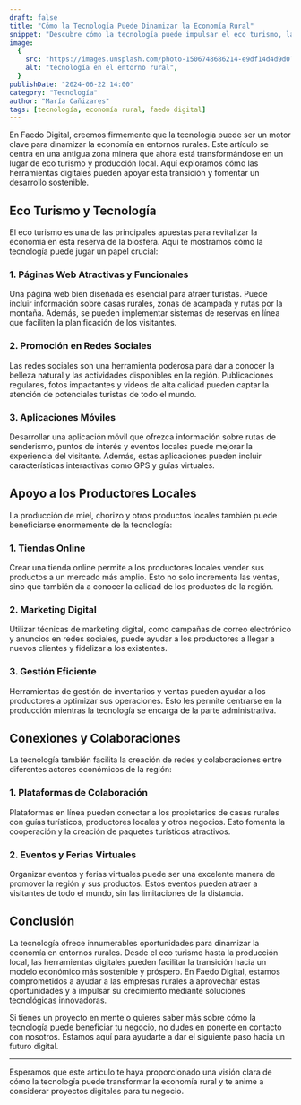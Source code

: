 ```yaml
---
draft: false
title: "Cómo la Tecnología Puede Dinamizar la Economía Rural"
snippet: "Descubre cómo la tecnología puede impulsar el eco turismo, la producción local y otros aspectos de la economía en una antigua zona minera transformada en una reserva de la biosfera."
image:
  {
    src: "https://images.unsplash.com/photo-1506748686214-e9df14d4d9d0?&fit=crop&w=430&h=240",
    alt: "tecnología en el entorno rural",
  }
publishDate: "2024-06-22 14:00"
category: "Tecnología"
author: "María Cañizares"
tags: [tecnología, economía rural, faedo digital]
---
```


En Faedo Digital, creemos firmemente que la tecnología puede ser un motor clave para dinamizar la economía en entornos rurales. Este artículo se centra en una antigua zona minera que ahora está transformándose en un lugar de eco turismo y producción local. Aquí exploramos cómo las herramientas digitales pueden apoyar esta transición y fomentar un desarrollo sostenible.

## Eco Turismo y Tecnología

El eco turismo es una de las principales apuestas para revitalizar la economía en esta reserva de la biosfera. Aquí te mostramos cómo la tecnología puede jugar un papel crucial:

### 1. Páginas Web Atractivas y Funcionales

Una página web bien diseñada es esencial para atraer turistas. Puede incluir información sobre casas rurales, zonas de acampada y rutas por la montaña. Además, se pueden implementar sistemas de reservas en línea que faciliten la planificación de los visitantes.

### 2. Promoción en Redes Sociales

Las redes sociales son una herramienta poderosa para dar a conocer la belleza natural y las actividades disponibles en la región. Publicaciones regulares, fotos impactantes y videos de alta calidad pueden captar la atención de potenciales turistas de todo el mundo.

### 3. Aplicaciones Móviles

Desarrollar una aplicación móvil que ofrezca información sobre rutas de senderismo, puntos de interés y eventos locales puede mejorar la experiencia del visitante. Además, estas aplicaciones pueden incluir características interactivas como GPS y guías virtuales.

## Apoyo a los Productores Locales

La producción de miel, chorizo y otros productos locales también puede beneficiarse enormemente de la tecnología:

### 1. Tiendas Online

Crear una tienda online permite a los productores locales vender sus productos a un mercado más amplio. Esto no solo incrementa las ventas, sino que también da a conocer la calidad de los productos de la región.

### 2. Marketing Digital

Utilizar técnicas de marketing digital, como campañas de correo electrónico y anuncios en redes sociales, puede ayudar a los productores a llegar a nuevos clientes y fidelizar a los existentes.

### 3. Gestión Eficiente

Herramientas de gestión de inventarios y ventas pueden ayudar a los productores a optimizar sus operaciones. Esto les permite centrarse en la producción mientras la tecnología se encarga de la parte administrativa.

## Conexiones y Colaboraciones

La tecnología también facilita la creación de redes y colaboraciones entre diferentes actores económicos de la región:

### 1. Plataformas de Colaboración

Plataformas en línea pueden conectar a los propietarios de casas rurales con guías turísticos, productores locales y otros negocios. Esto fomenta la cooperación y la creación de paquetes turísticos atractivos.

### 2. Eventos y Ferias Virtuales

Organizar eventos y ferias virtuales puede ser una excelente manera de promover la región y sus productos. Estos eventos pueden atraer a visitantes de todo el mundo, sin las limitaciones de la distancia.

## Conclusión

La tecnología ofrece innumerables oportunidades para dinamizar la economía en entornos rurales. Desde el eco turismo hasta la producción local, las herramientas digitales pueden facilitar la transición hacia un modelo económico más sostenible y próspero. En Faedo Digital, estamos comprometidos a ayudar a las empresas rurales a aprovechar estas oportunidades y a impulsar su crecimiento mediante soluciones tecnológicas innovadoras.

Si tienes un proyecto en mente o quieres saber más sobre cómo la tecnología puede beneficiar tu negocio, no dudes en ponerte en contacto con nosotros. Estamos aquí para ayudarte a dar el siguiente paso hacia un futuro digital.

---

Esperamos que este artículo te haya proporcionado una visión clara de cómo la tecnología puede transformar la economía rural y te anime a considerar proyectos digitales para tu negocio.
